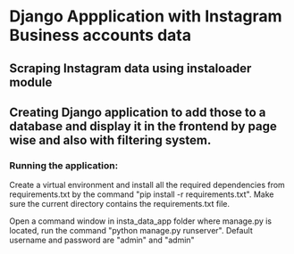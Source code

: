 # Django Appplication with Instagram Business accounts data

## Scraping Instagram data using instaloader module

## Creating Django application to add those to a database and display it in the frontend by page wise and also with filtering system.

### Running the application:

Create a virtual environment and install all the required dependencies from requirements.txt by the command "pip install -r requirements.txt". Make sure the current directory contains the requirements.txt file.

Open a command window in insta_data_app folder where manage.py is located, run the command "python manage.py runserver". 
Default username and password are "admin" and "admin"

